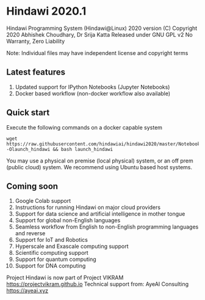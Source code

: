 # Hindawi 2020.1
Hindawi Programming System (Hindawi@Linux) 2020 version
(C) Copyright 2020 Abhishek Choudhary, Dr Srija Katta
Released under GNU GPL v2
No Warranty, Zero Liability

Note: Individual files may have independent license and copyright terms

## Latest features
1. Updated support for IPython Notebooks (Jupyter Notebooks)
2. Docker based workflow (non-docker workflow also available)

## Quick start
Execute the following commands on a docker capable system
```
wget https://raw.githubusercontent.com/hindawiai/hindawi2020/master/Notebooks/launch_hindawi -Olaunch_hindawi && bash launch_hindawi
```
You may use a physical on premise (local physical) system, or an off prem (public cloud) system. We recommend using Ubuntu based host systems.

## Coming soon
1. Google Colab support
2. Instructions for running Hindawi on major cloud providers
3. Support for data science and artificial intelligence in mother tongue
4. Support for global non-English languages
5. Seamless workflow from English to non-English programming languages and reverse
6. Support for IoT and Robotics
7. Hyperscale and Exascale computing support
8. Scientific computing support
9. Support for quantum computing
10. Support for DNA computing

Project Hindawi is now part of Project VIKRAM https://projectvikram.github.io
Technical support from: AyeAI Consulting https://ayeai.xyz
